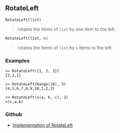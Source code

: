 ## RotateLeft

```
RotateLeft(list)
```

> rotates the items of `list` by one item to the left.
 
```
RotateLeft(list, n)
```

> rotates the items of `list` by `n` items to the left.

### Examples

```
>> RotateLeft({1, 2, 3})
{2,3,1}

>> RotateLeft(Range(10), 3)
{4,5,6,7,8,9,10,1,2,3}

>> RotateLeft(x(a, b, c), 2)
x(c,a,b)
```

### Github

* [Implementation of RotateLeft](https://github.com/axkr/symja_android_library/blob/master/symja_android_library/matheclipse-core/src/main/java/org/matheclipse/core/builtin/ListFunctions.java#L6465) 
